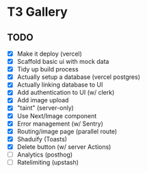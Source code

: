 # T3 Gallery

## TODO

- [x] Make it deploy (vercel)
- [x] Scaffold basic ui with mock data
- [x] Tidy up build process
- [x] Actually setup a database (vercel postgres)
- [x] Actually linking database to UI
- [x] Add authentication to UI (w/ clerk)
- [x] Add image upload
- [x] "taint" (server-only)
- [x] Use Next/Image component
- [x] Error management (w/ Sentry)
- [x] Routing/image page (parallel route)
- [x] Shaduify (Toasts)
- [x] Delete button (w/ server Actions)
- [ ] Analytics (posthog)
- [ ] Ratelimiting (upstash)
